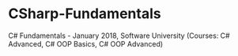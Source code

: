 # CSharp-Fundamentals
C# Fundamentals - January 2018, Software University (Courses: C# Advanced, C# OOP Basics, C# OOP Advanced)
